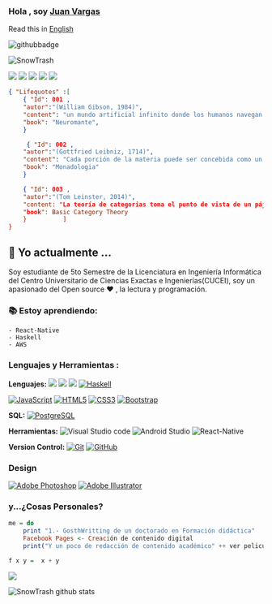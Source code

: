 ###  Hola , soy [Juan Vargas](https://snowtrash.github.io)

Read this in [English](https://snowtrash.github.io)

![githubbadge](https://img.shields.io/github/followers/SnowTrash?style=social)
<p align="left"> <img src="https://komarev.com/ghpvc/?username=SnowTrash&label=Views&color=3399ff&style=plastic" alt="SnowTrash" /> </p>

[<img src="https://img.shields.io/badge/twitter-%231DA1F2.svg?&style=for-the-badge&logo=twitter&logoColor=white">](https://twitter.com/gosblue)
[<img src="https://img.shields.io/badge/linkedin-%230077B5.svg?&style=for-the-badge&logo=linkedin&logoColor=white">](https://www.linkedin.com/in/juanvargasudg/)
[<img src="https://img.shields.io/badge/instagram-%23E4405F.svg?&style=for-the-badge&logo=instagram&logoColor=white">](https://www.instagram.com/aesthetic_poemszzz/)
[<img src="https://img.shields.io/badge/Portfolio-%23000000.svg?&style=for-the-badge">](https://snowtrash.github.io)
<a href="https://www.twitch.tv/shamancoder"><img src="https://img.shields.io/twitch/status/shamancoder?label=Status%20Twitch%20%3A"/></a>

```Json
{ "Lifequotes" :[
    { "Id": 001 , 
    "autor":"(William Gibson, 1984)",
    "content": "un mundo artificial infinito donde los humanos navegan en un espacio de información básica (...) una alucinación consensuada (...) una interfaz conectada a un mundo intangible detrás de la pantalla",
    "book": "Neuromante",
    }

     { "Id": 002 , 
    "autor":"(Gottfried Leibniz, 1714)",
    "content": "Cada porción de la materia puede ser concebida como un jarídn lleno de plantas y un estanque lleno de peces. Pero cada rama de un a planta, cada miembro de un animal, cada gota de sus humores, es todavía un jardín o un estanque semejante",
    "book": "Monadologia"
    }

    { "Id": 003 , 
    "autor":"(Tom Leinster, 2014)",
    "content: "La teoría de categorias toma el punto de vista de un pájaro en las matemáticas. Desde lo alto en el cielo, los detalles se vuelven invisibles, pero podemos descubrir patrones que hubiera sido imposible de descubrir en el suelo.",
    "book": Basic Category Theory
    }          ]
}
```
##  :calendar: Yo actualmente  ...
Soy estudiante de 5to Semestre de la Licenciatura en Ingeniería Informática del Centro Universitario de Ciencias Exactas e Ingenierías(CUCEI), soy un apasionado del Open source :heart: , la lectura y programación.

### :books: Estoy aprendiendo:
    - React-Native
    - Haskell
    - AWS

### Lenguajes y Herramientas : 

**Lenguajes:**
[![](https://img.shields.io/badge/C++-%7C-yellowgreen)](https://github.com/SnowTrash/Solutions)
[![](https://img.shields.io/badge/Web%20Designing-%3C%2F%3E-blueviolet)](https://snowtrash.github.io)
[![](https://img.shields.io/badge/Python-%7C-0%2C%2022%2C%20100)](https://github.com/SnowTrash/Solutions)
[![Haskell](https://img.shields.io/badge/-Haskell-purple?style=flat&logo=haskell&logoColor=white&link=https://github.com/SnowTrash/CT4all)](https://github.com/SnowTrash/CT4all)

  [![JavaScript](https://img.shields.io/badge/-JavaScript-black?style=flat&logo=javascript&link=https://snowtrash.github.io)](https://snowtrash.github.io)
  [![HTML5](https://img.shields.io/badge/-HTML5-E34F26?style=flat&logo=html5&logoColor=white&link=https://snowtrash.github.io)](https://snowtrash.github.io) 
  [![CSS3](https://img.shields.io/badge/-CSS3-1572B6?style=flat&logo=css3&link=https://snowtrash.github.io)](https://snowtrash.github.io) 
  [![Bootstrap](https://img.shields.io/badge/-Bootstrap-purple?style=flat&logo=bootstrap&link=https://snowtrash.github.io)](https://snowtrash.github.io) 

 **SQL:**
[![PostgreSQL](https://img.shields.io/badge/-PostgreSQL-blue?style=flat&logo=postgresql)]()

**Herramientas:**
![Visual Studio code](https://img.shields.io/badge/-007ACC?style=flat&logo=Visual-Studio-Code&logoColor=white)
![Android Studio](https://img.shields.io/badge/-3DDC84?style=flat&logo=Android-Studio&logoColor=white)
![React-Native](https://img.shields.io/badge/-000000?style=flat&logo=React&logoColor=006666)

**Version Control:**
[![Git](https://img.shields.io/badge/-Git-black?style=flat&logo=git&link=https://github.com/SnowTrash/SnowTrash.github.io/network)](https://github.com/SnowTrash/SnowTrash.github.io/network) 
[![GitHub](https://img.shields.io/badge/-GitHub-181717?style=flat&logo=github&link=https://github.com/SnowTrash/SnowTrash.github.io/network)](https://github.com/SnowTrash/SnowTrash.github.io/network)

### Design

[![Adobe Photoshop](http://img.shields.io/badge/-Abode%20Photoshop-26C9FF?style=flat-square&logo=adobe-photoshop&logoColor=ffffff)](https://www.facebook.com/dank.shakespeare)
[![Adobe Illustrator](http://img.shields.io/badge/-Abode%20Illustrator-FC8F30?style=flat-square&logo=adobe-illustrator&logoColor=ffffff)](https://www.facebook.com/LaR3vistaNegra/)

### y...¿Cosas Personales?

```haskell
me = do
    print "1.- GosthWritting de un doctorado en Formación didáctica"
    Facebook Pages <- Creación de contenido digital
    print("Y un poco de redacción de contenido académico" ++ ver peliculas, series y escuchar mucha, mucha música)

f x y =  x + y

```
<a href="https://github.com/SnowTrash">
  <img align="center" src="https://github-readme-stats.vercel.app/api/top-langs/?username=SnowTrash&theme=dark">
</a>

![SnowTrash github stats](https://github-readme-stats.vercel.app/api?username=SnowTrash&show_icons=true&title_color=b3b3ff&icon_color=b380ff&text_color=9999ff&bg_color=400080)





<!--
**SnowTrash/SnowTrash** is a ✨ _special_ ✨ repository because its `README.md` (this file) appears on your GitHub profile.

Here are some ideas to get you started:

- 🔭 I’m currently working on ...
- 🌱 I’m currently learning ...
- 👯 I’m looking to collaborate on ...
- 🤔 I’m looking for help with ...
- 💬 Ask me about ...
- 📫 How to reach me: ...
- 😄 Pronouns: ...
- ⚡ Fun fact: ...
-->
